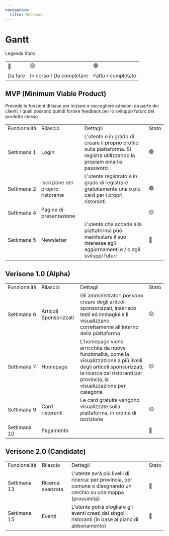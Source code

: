 ```yaml
---
navigation:
  title: Releases
---
```


# Gantt

Legenda Stato
























|         |                          |                    |
| ------- | ------------------------ | ------------------ |
| 🔴      | 🟡                       | 🟢                 |
| Da fare | In corso / Da completare | Fatto / completato |

## MVP (Minimum Viable Product)

Prevede le funzioni di base per iniziare a raccogliere adesioni da parte dei clienti, i quali possono quindi fornire feedback per lo sviluppo futuro del prodotto stesso













































|              |                                   |                                                                                                                          |       |
| ------------ | --------------------------------- | ------------------------------------------------------------------------------------------------------------------------ | ----- |
| Funzionalità | Rilascio                          | Dettagli                                                                                                                 | Stato |
| Settimana 1  | Login                             | L'utente è in grado di creare il proprio profilo sulla piattaforma. Si registra utilizzando la propiam email e password. | 🟢    |
| Settimana 2  | Iscrizione del proprio ristorante | L'utente registrato è in grado di registrare gratuitamente una o più card per i propri ristoranti.                       | 🟢    |
| Settimana 4  | Pagine di presentazione           |                                                                                                                          | 🟡    |
| Settimana 5  | Newsletter                        | L'utente che accede alla piattaforma può manifestare il suo interesse agli aggiornamenti e / o agli sviluppi futuri      | 🔴    |

## Verisone 1.0 (Alpha)













































|              |                        |                                                                                                                                                                                                  |       |
| ------------ | ---------------------- | ------------------------------------------------------------------------------------------------------------------------------------------------------------------------------------------------ | ----- |
| Funzionalità | Rilascio               | Dettagli                                                                                                                                                                                         | Stato |
| Settimana 6  | Articoli Sponsorizzati | Gli amministratori possono creare degli articoli sponsorizzati, inserisco testi ed immagini e li visualizzano correttamente all'interno della piattaforma                                        | 🟡    |
| Settimana 7  | Homepage               | L'homepage viene arricchita da nuove funzionalità, come la visualizzazione a più livelli degli articoli sponsorizzati, la ricerca dei ristoranti per provincia, la visualizzazione per categoria | 🟡    |
| Settimana 9  | Card ristoranti        | Le card gratuite vengono visualizzate sulla piattaforma, in ordine di iscrizione                                                                                                                 | 🟡    |
| Settimana 10 | Pagamento              |                                                                                                                                                                                                  | 🔴    |

## Verisone 2.0 (Candidate)

































|              |                  |                                                                                                                   |       |
| ------------ | ---------------- | ----------------------------------------------------------------------------------------------------------------- | ----- |
| Funzionalità | Rilascio         | Dettagli                                                                                                          | Stato |
| Settimana 13 | Ricerca avanzata | L'utente avrà più livelli di ricerca: per provincia, per comune o disegnando un cerchio su una mappa (prossimità) | 🔴    |
| Settimana 15 | Eventi           | L'utente potrà sfogliare gli eventi creati dai singoli ristoranti (in base al piano di abbonamento)               | 🔴    |
